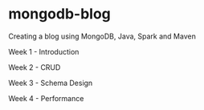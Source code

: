 # mongodb-blog
Creating a blog using MongoDB, Java, Spark and Maven

Week 1
	- Introduction
	
Week 2
	- CRUD

Week 3
	- Schema Design

Week 4
	- Performance
